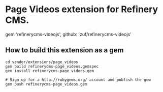 # Page Videos extension for Refinery CMS.

gem 'refinerycms-videojs', github: 'zuf/refinerycms-videojs'
## How to build this extension as a gem

    cd vendor/extensions/page_videos
    gem build refinerycms-page_videos.gemspec
    gem install refinerycms-page_videos.gem

    # Sign up for a http://rubygems.org/ account and publish the gem
    gem push refinerycms-page_videos.gem
